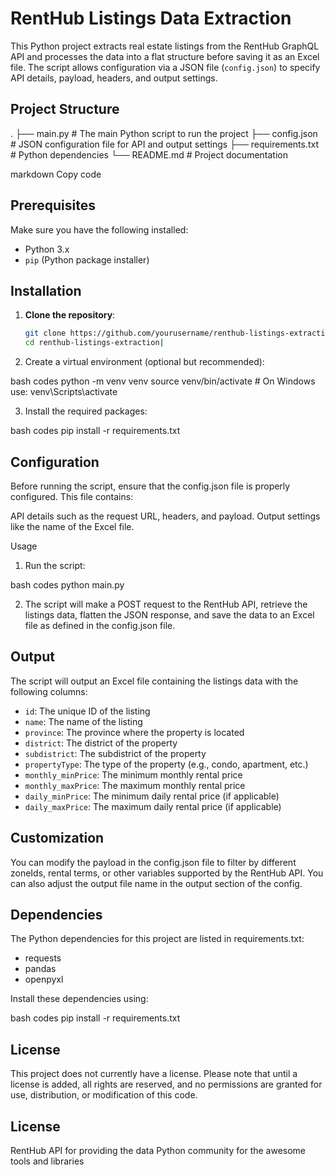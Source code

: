 # RentHub Listings Data Extraction

This Python project extracts real estate listings from the RentHub GraphQL API and processes the data into a flat structure before saving it as an Excel file. The script allows configuration via a JSON file (`config.json`) to specify API details, payload, headers, and output settings.


## Project Structure

. ├── main.py # The main Python script to run the project ├── config.json # JSON configuration file for API and output settings ├── requirements.txt # Python dependencies └── README.md # Project documentation

markdown
Copy code


## Prerequisites

Make sure you have the following installed:

- Python 3.x
- `pip` (Python package installer)


## Installation

1. **Clone the repository**:

   ```bash
   git clone https://github.com/yourusername/renthub-listings-extraction.git
   cd renthub-listings-extraction|

2. Create a virtual environment (optional but recommended):

bash codes
python -m venv venv
source venv/bin/activate  # On Windows use: venv\Scripts\activate

3. Install the required packages:

bash codes
pip install -r requirements.txt


## Configuration

Before running the script, ensure that the config.json file is properly configured. This file contains:

API details such as the request URL, headers, and payload.
Output settings like the name of the Excel file.

Usage
1. Run the script:

bash codes
python main.py

2. The script will make a POST request to the RentHub API, retrieve the listings data, flatten the JSON response, and save the data to an Excel file as defined in the config.json file.


## Output

The script will output an Excel file containing the listings data with the following columns:

- `id`: The unique ID of the listing
- `name`: The name of the listing
- `province`: The province where the property is located
- `district`: The district of the property
- `subdistrict`: The subdistrict of the property
- `propertyType`: The type of the property (e.g., condo, apartment, etc.)
- `monthly_minPrice`: The minimum monthly rental price
- `monthly_maxPrice`: The maximum monthly rental price
- `daily_minPrice`: The minimum daily rental price (if applicable)
- `daily_maxPrice`: The maximum daily rental price (if applicable)


## Customization

You can modify the payload in the config.json file to filter by different zoneIds, rental terms, or other variables supported by the RentHub API. You can also adjust the output file name in the output section of the config.

## Dependencies

The Python dependencies for this project are listed in requirements.txt:


- requests
- pandas
- openpyxl

Install these dependencies using:

bash codes
pip install -r requirements.txt


## License
This project does not currently have a license. 
Please note that until a license is added, all rights are reserved, and no permissions are granted for use, distribution, or modification of this code.


## License
RentHub API for providing the data
Python community for the awesome tools and libraries
